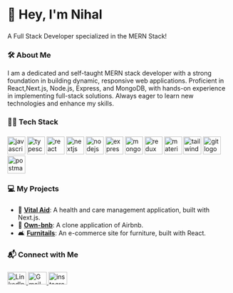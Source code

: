 <h1 align="left">👋 Hey, I'm Nihal</h1>

###
<p align="left"> A Full Stack Developer specialized in the MERN Stack!</p>

###


<h3 align="left">🛠️ About Me</h3>
<p align="left">
I am a dedicated and self-taught MERN stack developer with a strong foundation in building dynamic, responsive web applications.  
Proficient in React,Next.js, Node.js, Express, and MongoDB, with hands-on experience in implementing full-stack solutions.
Always eager to learn new technologies and enhance my skills.  
</p>

###



<h3 align="left">🧑‍💻 Tech Stack</h3>

###


<div align="left">
  <img src="https://cdn.simpleicons.org/javascript/F7DF1E" height="40" alt="javascript logo"  />
  
  <img src="https://cdn.simpleicons.org/typescript/3178C6" height="40" alt="typescript logo"  />

  <img src="https://cdn.simpleicons.org/react/61DAFB" height="40" alt="react logo"  />
  
  <img src="https://cdn.simpleicons.org/nextdotjs/000000" height="40" alt="nextjs logo"  />

  <img src="https://cdn.simpleicons.org/nodedotjs/339933" height="40" alt="nodejs logo"  />
  
  <img src="https://cdn.simpleicons.org/express/000000" height="40" alt="express logo"  />

  <img src="https://cdn.simpleicons.org/mongodb/47A248" height="40" alt="mongodb logo"  />
  
  <img src="https://cdn.jsdelivr.net/gh/devicons/devicon/icons/redux/redux-original.svg" height="40" alt="redux logo"  />
  
  <img src="https://cdn.simpleicons.org/mui/007FFF" height="40" alt="materialui logo"  />
  
  <img src="https://cdn.simpleicons.org/tailwindcss/06B6D4" height="40" alt="tailwindcss logo"  />
  
  <img src="https://cdn.jsdelivr.net/gh/devicons/devicon/icons/git/git-original.svg" height="40" alt="git logo"  />
 
  <img src="https://cdn.simpleicons.org/postman/FF6C37" height="40" alt="postman logo"  />
</div>


###


<h3 align="left">💻 My Projects</h3>

###

- 🏥 [**Vital Aid**](https://github.com/Nihalkarimbil/Vital_Aid): A health and care management application, built with Next.js.<br>
- 🏡 [**Own-bnb**](https://github.com/Nihalkarimbil/ownBnB): A clone application of Airbnb.<br>
- 🛋️ [**Furnitails**](https://github.com/Nihalkarimbil/furnitale-app): An e-commerce site for furniture, built with React.<br>

###

<h3 align="left">📬 Connect with Me</h3>

###

<div align="left">
  <a href="https://www.linkedin.com/in/nihal-karimbil/" target="_blank">
    <img src="https://raw.githubusercontent.com/maurodesouza/profile-readme-generator/master/src/assets/icons/social/linkedin/default.svg" width="42" height="28" alt="LinkedIn logo" />
  </a>
  <a href="mailto:muhammednihalk4@gmail.com" target="_blank">
    <img src="https://raw.githubusercontent.com/maurodesouza/profile-readme-generator/master/src/assets/icons/social/gmail/default.svg" width="42" height="28" alt="Gmail logo" />
  </a>
  <a href="https://www.instagram.com/niha.l._/" target="_blank">
    <img src="https://raw.githubusercontent.com/maurodesouza/profile-readme-generator/master/src/assets/icons/social/instagram/default.svg" width="42" height="28" alt="instagram logo"  />
  </a>
</div>

